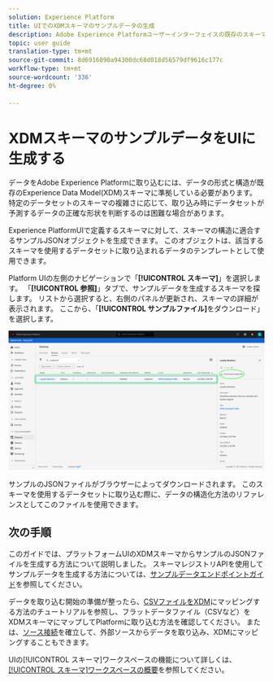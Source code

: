 ```yaml
---
solution: Experience Platform
title: UIでのXDMスキーマのサンプルデータの生成
description: Adobe Experience Platformユーザーインターフェイスの既存のスキーマに基づいてサンプルJSONデータを生成する方法を学びます。
topic: user guide
translation-type: tm+mt
source-git-commit: 8d6916890a94300dc68d018d56579df9616c177c
workflow-type: tm+mt
source-wordcount: '336'
ht-degree: 0%

---
```



# XDMスキーマのサンプルデータをUIに生成する

データをAdobe Experience Platformに取り込むには、データの形式と構造が既存のExperience Data Model(XDM)スキーマに準拠している必要があります。 特定のデータセットのスキーマの複雑さに応じて、取り込み時にデータセットが予測するデータの正確な形状を判断するのは困難な場合があります。

Experience PlatformUIで定義するスキーマに対して、スキーマの構造に適合するサンプルJSONオブジェクトを生成できます。 このオブジェクトは、該当するスキーマを使用するデータセットに取り込まれるデータのテンプレートとして使用できます。

Platform UIの左側のナビゲーションで「**[!UICONTROL スキーマ]**」を選択します。 「**[!UICONTROL 参照]**」タブで、サンプルデータを生成するスキーマを探します。 リストから選択すると、右側のパネルが更新され、スキーマの詳細が表示されます。 ここから、「**[!UICONTROL サンプルファイル]**&#x200B;をダウンロード」を選択します。

![](../images/ui/sample/sample-data.png)

サンプルのJSONファイルがブラウザーによってダウンロードされます。 このスキーマを使用するデータセットに取り込む際に、データの構造化方法のリファレンスとしてこのファイルを使用できます。

## 次の手順

このガイドでは、プラットフォームUIのXDMスキーマからサンプルのJSONファイルを生成する方法について説明しました。 スキーマレジストリAPIを使用してサンプルデータを生成する方法については、[サンプルデータエンドポイントガイド](../api/sample-data.md)を参照してください。

データを取り込む開始の準備が整ったら、[CSVファイルをXDM](../../ingestion/tutorials/map-a-csv-file.md)にマッピングする方法のチュートリアルを参照し、フラットデータファイル（CSVなど）をXDMスキーマにマップしてPlatformに取り込む方法を確認してください。 または、[ソース接続](../../sources/home.md)を確立して、外部ソースからデータを取り込み、XDMにマッピングすることもできます。

UIの[!UICONTROL スキーマ]ワークスペースの機能について詳しくは、[[!UICONTROL スキーマ]ワークスペースの概要](./overview.md)を参照してください。
